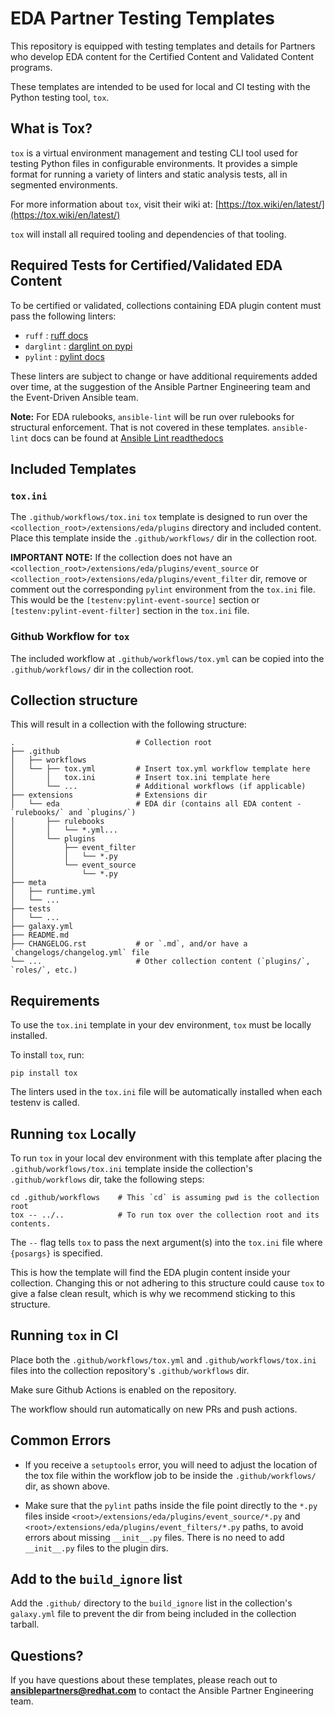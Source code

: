 # EDA Partner Testing Templates
This repository is equipped with testing templates and details for Partners who develop EDA content for the Certified Content and Validated Content programs. 

These templates are intended to be used for local and CI testing with the Python testing tool, `tox`. 

## What is Tox?

`tox` is a virtual environment management and testing CLI tool used for testing Python files in configurable environments. It provides a simple format for running a variety of linters and static analysis tests, all in segmented environments. 

For more information about `tox`, visit their wiki at: [https://tox.wiki/en/latest/](https://tox.wiki/en/latest/)

`tox` will install all required tooling and dependencies of that tooling. 

## Required Tests for Certified/Validated EDA Content

To be certified or validated, collections containing EDA plugin content must pass the following linters:

- `ruff` : [ruff docs](https://beta.ruff.rs/docs/)
- `darglint` : [darglint on pypi](https://pypi.org/project/darglint/) 
- `pylint` : [pylint docs](https://pylint.readthedocs.io/en/latest/)

These linters are subject to change or have additional requirements added over time, at the suggestion of the Ansible Partner Engineering team and the Event-Driven Ansible team. 

**Note:** For EDA rulebooks, `ansible-lint` will be run over rulebooks for structural enforcement. That is not covered in these templates. `ansible-lint` docs can be found at [Ansible Lint readthedocs](https://ansible-lint.readthedocs.io/)

## Included Templates

### `tox.ini`

The `.github/workflows/tox.ini` `tox` template is designed to run over the `<collection_root>/extensions/eda/plugins` directory and included content. Place this template inside the `.github/workflows/` dir in the collection root. 

**IMPORTANT NOTE:** If the collection does not have an `<collection_root>/extensions/eda/plugins/event_source` or `<collection_root>/extensions/eda/plugins/event_filter` dir, remove or comment out the corresponding `pylint` environment from the `tox.ini` file. This would be the `[testenv:pylint-event-source]` section or `[testenv:pylint-event-filter]` section in the `tox.ini` file. 

### Github Workflow for `tox`

The included workflow at `.github/workflows/tox.yml` can be copied into the `.github/workflows/` dir in the collection root. 

## Collection structure

This will result in a collection with the following structure:

    .                           # Collection root
    ├── .github
    │   ├── workflows
    │   └── ├── tox.yml         # Insert tox.yml workflow template here
    │       │   tox.ini         # Insert tox.ini template here          
    │       └── ...             # Additional workflows (if applicable)  
    ├── extensions              # Extensions dir
    │   └── eda                 # EDA dir (contains all EDA content - `rulebooks/` and `plugins/`)
    │       ├── rulebooks           
    │       │   └── *.yml...        
    │       └── plugins             
    │           ├── event_filter
    │           │   └── *.py
    │           └── event_source
    │               └── *.py
    ├── meta
    │   ├── runtime.yml
    │   └── ...
    ├── tests
    │   └── ...
    ├── galaxy.yml
    ├── README.md
    ├── CHANGELOG.rst           # or `.md`, and/or have a `changelogs/changelog.yml` file          
    └── ...                     # Other collection content (`plugins/`, `roles/`, etc.)

## Requirements

To use the `tox.ini` template in your dev environment, `tox` must be locally installed. 

To install `tox`, run:

    pip install tox

The linters used in the `tox.ini` file will be automatically installed when each testenv is called. 

## Running `tox` Locally

To run `tox` in your local dev environment with this template after placing the `.github/workflows/tox.ini` template inside the collection's `.github/workflows` dir, take the following steps:

    cd .github/workflows    # This `cd` is assuming pwd is the collection root
    tox -- ../..            # To run tox over the collection root and its contents.

The `--` flag tells `tox` to pass the next argument(s) into the `tox.ini` file where `{posargs}` is specified. 

This is how the template will find the EDA plugin content inside your collection. Changing this or not adhering to this structure could cause `tox` to give a false clean result, which is why we recommend sticking to this structure. 

## Running `tox` in CI

Place both the `.github/workflows/tox.yml` and `.github/workflows/tox.ini` files into the collection repository's `.github/workflows` dir. 

Make sure Github Actions is enabled on the repository. 

The workflow should run automatically on new PRs and push actions. 

## Common Errors

- If you receive a `setuptools` error, you will need to adjust the location of the tox file within the workflow job to be inside the `.github/workflows/` dir, as shown above.

- Make sure that the `pylint` paths inside the file point directly to the `*.py` files inside `<root>/extensions/eda/plugins/event_source/*.py` and `<root>/extensions/eda/plugins/event_filters/*.py` paths, to avoid errors about missing `__init__.py` files. There is no need to add `__init__.py` files to the plugin dirs. 

## Add to the `build_ignore` list

Add the `.github/` directory to the `build_ignore` list in the collection's `galaxy.yml` file to prevent the dir from being included in the collection tarball. 

## Questions?

If you have questions about these templates, please reach out to **ansiblepartners@redhat.com** to contact the Ansible Partner Engineering team. 


